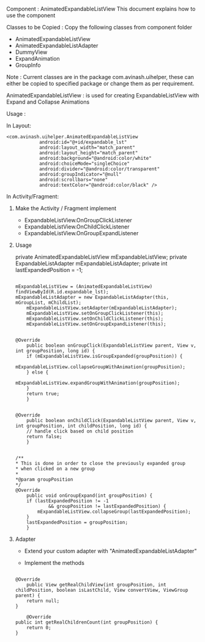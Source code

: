 Component : AnimatedExpandableListView
This document explains how to use the component

Classes to be Copied :
Copy the following classes from component folder

* AnimatedExpandableListView
* AnimatedExpandableListAdapter
* DummyView
* ExpandAnimation
* GroupInfo

 Note : Current classes are in the package com.avinash.uihelper, these can either be copied to specified package or
 change them as per requirement.

AnimatedExpandableListView : is used for creating ExpandableListView with Expand and Collapse Animations

Usage :

In Layout:

	<com.avinash.uihelper.AnimatedExpandableListView
                android:id="@+id/expandable_lst"
                android:layout_width="match_parent"
                android:layout_height="match_parent"
                android:background="@android:color/white"
                android:choiceMode="singleChoice"
                android:divider="@android:color/transparent"
                android:groupIndicator="@null"
                android:scrollbars="none"
                android:textColor="@android:color/black" />

In Activity/Fragment:

1) Make the Activity / Fragment implement 
	
	* ExpandableListView.OnGroupClickListener
	* ExpandableListView.OnChildClickListener
	* ExpandableListView.OnGroupExpandListener

2) Usage	

	private AnimatedExpandableListView mExpandableListView;
	private ExpandableListAdapter mExpandableListAdapter;
	private int lastExpandedPosition = -1;
	
	```
	
	mExpandableListView = (AnimatedExpandableListView) findViewById(R.id.expandable_lst);
	mExpandableListAdapter = new ExpandableListAdapter(this, mGroupList, mChildList);
        mExpandableListView.setAdapter(mExpandableListAdapter);
        mExpandableListView.setOnGroupClickListener(this);
        mExpandableListView.setOnChildClickListener(this);
        mExpandableListView.setOnGroupExpandListener(this);	
	```

	```

	@Override
    	public boolean onGroupClick(ExpandableListView parent, View v, int groupPosition, long id) {
        if (mExpandableListView.isGroupExpanded(groupPosition)) {
            mExpandableListView.collapseGroupWithAnimation(groupPosition);
        } else {
            mExpandableListView.expandGroupWithAnimation(groupPosition);
        }
        return true;
    	}
	```

	```

	@Override
    	public boolean onChildClick(ExpandableListView parent, View v, int groupPosition, int childPosition, long id) {
        // handle click based on child position
        return false;
    	}
	```

	```

	/**
	* This is done in order to close the previously expanded group
	* when clicked on a new group
	*
	*@param groupPosition
	*/
	@Override
    	public void onGroupExpand(int groupPosition) {
        if (lastExpandedPosition != -1
                && groupPosition != lastExpandedPosition) {
            mExpandableListView.collapseGroup(lastExpandedPosition);
        }
        lastExpandedPosition = groupPosition;
    	}
	```

3) Adapter

	* Extend your custom adapter with "AnimatedExpandableListAdapter"
	
	* Implement the methods
		
	```

	@Override
    	public View getRealChildView(int groupPosition, int childPosition, boolean isLastChild, View convertView, ViewGroup parent) {
       	return null;
	}

    	@Override
	public int getRealChildrenCount(int groupPosition) {
       	return 0;
	}
	```








